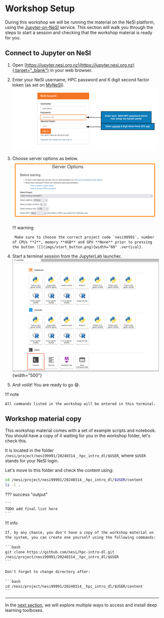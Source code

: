 # Workshop Setup

During this workshop we will be running the material on the NeSI platform, using the [Jupyter-on-NeSI](https://jupyter.nesi.org.nz) service.
This section will walk you through the steps to start a session and checking that the workshop material is ready for you.

## Connect to Jupyter on NeSI

1. Open [https://jupyter.nesi.org.nz](https://jupyter.nesi.org.nz){:target="_blank"} in your web browser.
2. Enter your NeSI username, HPC password and 6 digit second factor token (as set on [MyNeSI](https://my.nesi.org.nz/account/hpc-account)).<br>
   ![](imgs/jupyter_login_labels.png)
3. Choose server options as below.<br>
   ![](imgs/jupyter_server.png)

    !!! warning

        Make sure to choose the correct project code `nesi99991`, number of CPUs **2**, memory **4GB** and GPU **None** prior to pressing the button ![](imgs/start_button.png){width="60" .vertical}.

4. Start a terminal session from the JupyterLab launcher.<br>
   ![](imgs/jupyter_launcher.png){width="500"}
5. And *voilà*! You are ready to go 😄.

!!! note

    All commands listed in the workshop will be entered in this terminal.

## Workshop material copy

This workshop material comes with a set of example scripts and notebook.
You should have a copy of it waiting for you in the workshop folder, let's check this.

It is located in the folder `/nesi/project/nesi99991/20240314__hpc_intro_dl/$USER`, where `$USER` stands for your NeSI login.

Let's move to this folder and check the content using:

```bash
cd /nesi/project/nesi99991/20240314__hpc_intro_dl/$USER/content
ls -l .
```

??? success "output"

    ```
    TODO add final list here
    ```

!!! info

    If, by any chance, you don't have a copy of the workshop material on the system, you can create one yourself using the following commands:

    ```bash
    git clone https://github.com/nesi/hpc-intro-dl.git /nesi/project/nesi99991/20240314__hpc_intro_dl/$USER
    ```

    Don't forget to change directory after:
    
    ```bash
    cd /nesi/project/nesi99991/20240314__hpc_intro_dl/$USER/content
    ```

---

In the [next section](install.md), we will explore multiple ways to access and install deep learning toolboxes.
